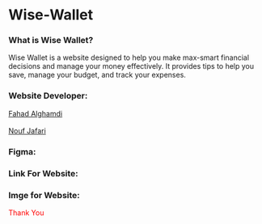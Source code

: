 # Wise-Wallet

### What is Wise Wallet?

Wise Wallet is a website designed to help you make max-smart financial decisions and manage your money effectively. It provides tips to help you save, manage your budget, and track your expenses.

### Website Developer:

<a href="https://github.com/fahadssgg">Fahad Alghamdi</a> <br/>                                       
<a href="https://github.com/noufjafari">Nouf Jafari</a>

### Figma:


### Link For Website:

### Imge for Website:




<P style="color:red;">Thank You</P>
